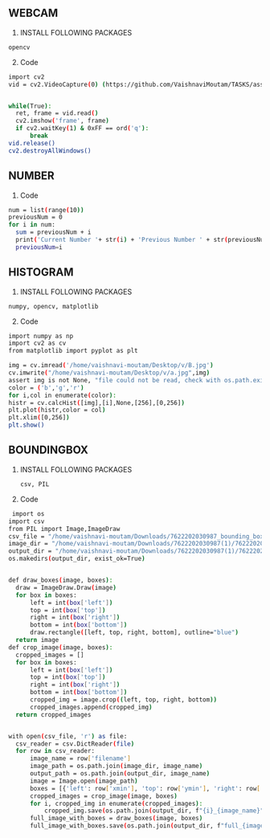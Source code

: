 ## WEBCAM

1. INSTALL FOLLOWING PACKAGES

  ```opencv```
  
2. Code
  ```bash
 import cv2 
vid = cv2.VideoCapture(0) (https://github.com/VaishnaviMoutam/TASKS/assets/169046827/8d3d5bdd-db91-4b3c-ad7f-fac1acb9865c)

  
while(True): 
    ret, frame = vid.read() 
    cv2.imshow('frame', frame) 
    if cv2.waitKey(1) & 0xFF == ord('q'): 
        break
vid.release() 
cv2.destroyAllWindows()
  ```
## NUMBER

1. Code
  ```bash
  num = list(range(10))
previousNum = 0
for i in num:
    sum = previousNum + i
    print('Current Number '+ str(i) + 'Previous Number ' + str(previousNum) + 'is ' + str(sum))
    previousNum=i
   ```

## HISTOGRAM

1. INSTALL FOLLOWING PACKAGES

  ```numpy, opencv, matplotlib```

2. Code
  ```bash
  import numpy as np
import cv2 as cv
from matplotlib import pyplot as plt
 
img = cv.imread('/home/vaishnavi-moutam/Desktop/v/B.jpg')
cv.imwrite("/home/vaishnavi-moutam/Desktop/v/a.jpg",img)
assert img is not None, "file could not be read, check with os.path.exists()"
color = ('b','g','r')
for i,col in enumerate(color):
 histr = cv.calcHist([img],[i],None,[256],[0,256])
 plt.plot(histr,color = col)
 plt.xlim([0,256])
plt.show()
   ```

## BOUNDINGBOX

1. INSTALL FOLLOWING PACKAGES

   ```csv, PIL```

2. Code
  ```bash
   import os
import csv
from PIL import Image,ImageDraw
csv_file = "/home/vaishnavi-moutam/Downloads/7622202030987_bounding_box(12).csv"
image_dir = "/home/vaishnavi-moutam/Downloads/7622202030987(1)/7622202030987"
output_dir = "/home/vaishnavi-moutam/Downloads/7622202030987(1)/7622202030987_with_boxes"
os.makedirs(output_dir, exist_ok=True)


def draw_boxes(image, boxes):
    draw = ImageDraw.Draw(image)
    for box in boxes:
        left = int(box['left'])
        top = int(box['top'])
        right = int(box['right'])
        bottom = int(box['bottom'])
        draw.rectangle([left, top, right, bottom], outline="blue")
    return image
def crop_image(image, boxes):
    cropped_images = []
    for box in boxes:
        left = int(box['left'])
        top = int(box['top'])
        right = int(box['right'])
        bottom = int(box['bottom'])
        cropped_img = image.crop((left, top, right, bottom))
        cropped_images.append(cropped_img)
    return cropped_images


with open(csv_file, 'r') as file:
    csv_reader = csv.DictReader(file)
    for row in csv_reader:
        image_name = row['filename']
        image_path = os.path.join(image_dir, image_name)
        output_path = os.path.join(output_dir, image_name)
        image = Image.open(image_path)
        boxes = [{'left': row['xmin'], 'top': row['ymin'], 'right': row['xmax'], 'bottom': row['ymax']}]
        cropped_images = crop_image(image, boxes)
        for i, cropped_img in enumerate(cropped_images):
            cropped_img.save(os.path.join(output_dir, f"{i}_{image_name}"))  
        full_image_with_boxes = draw_boxes(image, boxes)
        full_image_with_boxes.save(os.path.join(output_dir, f"full_{image_name}"))
  ```

  
